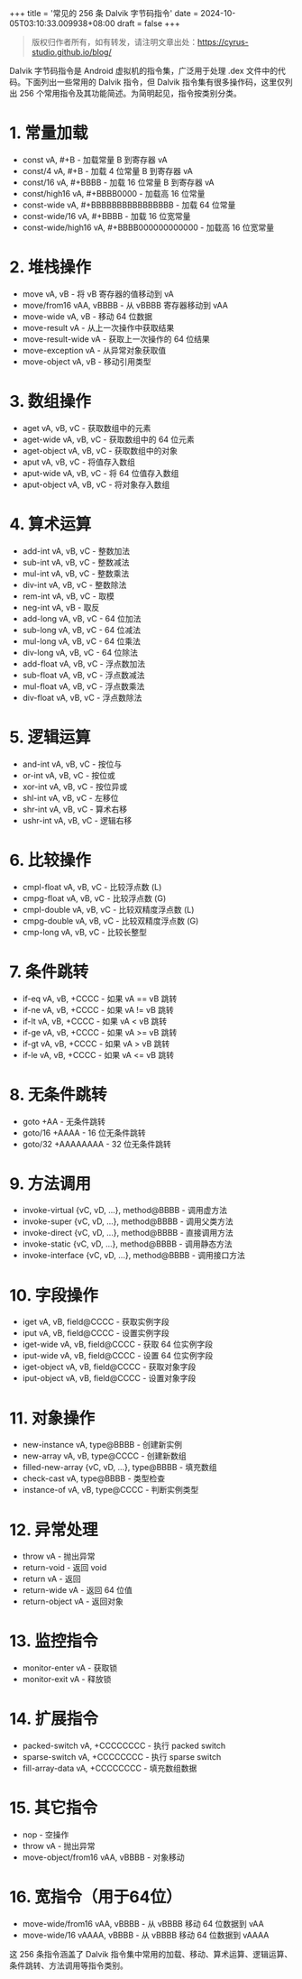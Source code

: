 +++
title = '常见的 256 条 Dalvik 字节码指令'
date = 2024-10-05T03:10:33.009938+08:00
draft = false
+++

> 版权归作者所有，如有转发，请注明文章出处：<https://cyrus-studio.github.io/blog/>

Dalvik 字节码指令是 Android 虚拟机的指令集，广泛用于处理 .dex 文件中的代码。下面列出一些常用的 Dalvik 指令，但 Dalvik 指令集有很多操作码，这里仅列出 256 个常用指令及其功能简述。为简明起见，指令按类别分类。

# __1\. 常量加载__

- const vA, #+B - 加载常量 B 到寄存器 vA
- const/4 vA, #+B - 加载 4 位常量 B 到寄存器 vA
- const/16 vA, #+BBBB - 加载 16 位常量 B 到寄存器 vA
- const/high16 vA, #+BBBB0000 - 加载高 16 位常量
- const-wide vA, #+BBBBBBBBBBBBBBBB - 加载 64 位常量
- const-wide/16 vA, #+BBBB - 加载 16 位宽常量
- const-wide/high16 vA, #+BBBB000000000000 - 加载高 16 位宽常量


# __2\. 堆栈操作__

- move vA, vB - 将 vB 寄存器的值移动到 vA
- move/from16 vAA, vBBBB - 从 vBBBB 寄存器移动到 vAA
- move-wide vA, vB - 移动 64 位数据
- move-result vA - 从上一次操作中获取结果
- move-result-wide vA - 获取上一次操作的 64 位结果
- move-exception vA - 从异常对象获取值
- move-object vA, vB - 移动引用类型


# __3\. 数组操作__

- aget vA, vB, vC - 获取数组中的元素
- aget-wide vA, vB, vC - 获取数组中的 64 位元素
- aget-object vA, vB, vC - 获取数组中的对象
- aput vA, vB, vC - 将值存入数组
- aput-wide vA, vB, vC - 将 64 位值存入数组
- aput-object vA, vB, vC - 将对象存入数组


# __4\. 算术运算__

- add-int vA, vB, vC - 整数加法
- sub-int vA, vB, vC - 整数减法
- mul-int vA, vB, vC - 整数乘法
- div-int vA, vB, vC - 整数除法
- rem-int vA, vB, vC - 取模
- neg-int vA, vB - 取反
- add-long vA, vB, vC - 64 位加法
- sub-long vA, vB, vC - 64 位减法
- mul-long vA, vB, vC - 64 位乘法
- div-long vA, vB, vC - 64 位除法
- add-float vA, vB, vC - 浮点数加法
- sub-float vA, vB, vC - 浮点数减法
- mul-float vA, vB, vC - 浮点数乘法
- div-float vA, vB, vC - 浮点数除法


# __5\. 逻辑运算__

- and-int vA, vB, vC - 按位与
- or-int vA, vB, vC - 按位或
- xor-int vA, vB, vC - 按位异或
- shl-int vA, vB, vC - 左移位
- shr-int vA, vB, vC - 算术右移
- ushr-int vA, vB, vC - 逻辑右移


# __6\. 比较操作__

- cmpl-float vA, vB, vC - 比较浮点数 (L)
- cmpg-float vA, vB, vC - 比较浮点数 (G)
- cmpl-double vA, vB, vC - 比较双精度浮点数 (L)
- cmpg-double vA, vB, vC - 比较双精度浮点数 (G)
- cmp-long vA, vB, vC - 比较长整型


# __7\. 条件跳转__

- if-eq vA, vB, +CCCC - 如果 vA == vB 跳转
- if-ne vA, vB, +CCCC - 如果 vA != vB 跳转
- if-lt vA, vB, +CCCC - 如果 vA < vB 跳转
- if-ge vA, vB, +CCCC - 如果 vA >= vB 跳转
- if-gt vA, vB, +CCCC - 如果 vA > vB 跳转
- if-le vA, vB, +CCCC - 如果 vA <= vB 跳转


# __8\. 无条件跳转__

- goto +AA - 无条件跳转
- goto/16 +AAAA - 16 位无条件跳转
- goto/32 +AAAAAAAA - 32 位无条件跳转


# __9\. 方法调用__

- invoke-virtual {vC, vD, ...}, method@BBBB - 调用虚方法
- invoke-super {vC, vD, ...}, method@BBBB - 调用父类方法
- invoke-direct {vC, vD, ...}, method@BBBB - 直接调用方法
- invoke-static {vC, vD, ...}, method@BBBB - 调用静态方法
- invoke-interface {vC, vD, ...}, method@BBBB - 调用接口方法


# __10\. 字段操作__

- iget vA, vB, field@CCCC - 获取实例字段
- iput vA, vB, field@CCCC - 设置实例字段
- iget-wide vA, vB, field@CCCC - 获取 64 位实例字段
- iput-wide vA, vB, field@CCCC - 设置 64 位实例字段
- iget-object vA, vB, field@CCCC - 获取对象字段
- iput-object vA, vB, field@CCCC - 设置对象字段


# __11\. 对象操作__

- new-instance vA, type@BBBB - 创建新实例
- new-array vA, vB, type@CCCC - 创建新数组
- filled-new-array {vC, vD, ...}, type@BBBB - 填充数组
- check-cast vA, type@BBBB - 类型检查
- instance-of vA, vB, type@CCCC - 判断实例类型


# __12\. 异常处理__

- throw vA - 抛出异常
- return-void - 返回 void
- return vA - 返回
- return-wide vA - 返回 64 位值
- return-object vA - 返回对象


# __13\. 监控指令__

- monitor-enter vA - 获取锁
- monitor-exit vA - 释放锁


# __14\. 扩展指令__

- packed-switch vA, +CCCCCCCC - 执行 packed switch
- sparse-switch vA, +CCCCCCCC - 执行 sparse switch
- fill-array-data vA, +CCCCCCCC - 填充数组数据


# __15\. 其它指令__

- nop - 空操作
- throw vA - 抛出异常
- move-object/from16 vAA, vBBBB - 对象移动


# __16\. 宽指令（用于64位）__

- move-wide/from16 vAA, vBBBB - 从 vBBBB 移动 64 位数据到 vAA
- move-wide/16 vAAAA, vBBBB - 从 vBBBB 移动 64 位数据到 vAAAA


这 256 条指令涵盖了 Dalvik 指令集中常用的加载、移动、算术运算、逻辑运算、条件跳转、方法调用等指令类别。

               


